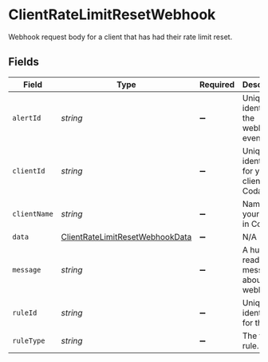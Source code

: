 # ClientRateLimitResetWebhook

Webhook request body for a client that has had their rate limit reset.


## Fields

| Field                                                                                     | Type                                                                                      | Required                                                                                  | Description                                                                               |
| ----------------------------------------------------------------------------------------- | ----------------------------------------------------------------------------------------- | ----------------------------------------------------------------------------------------- | ----------------------------------------------------------------------------------------- |
| `alertId`                                                                                 | *string*                                                                                  | :heavy_minus_sign:                                                                        | Unique identifier of the webhook event.                                                   |
| `clientId`                                                                                | *string*                                                                                  | :heavy_minus_sign:                                                                        | Unique identifier for your client in Codat.                                               |
| `clientName`                                                                              | *string*                                                                                  | :heavy_minus_sign:                                                                        | Name of your client in Codat.                                                             |
| `data`                                                                                    | [ClientRateLimitResetWebhookData](../../models/shared/clientratelimitresetwebhookdata.md) | :heavy_minus_sign:                                                                        | N/A                                                                                       |
| `message`                                                                                 | *string*                                                                                  | :heavy_minus_sign:                                                                        | A human readable message about the webhook.                                               |
| `ruleId`                                                                                  | *string*                                                                                  | :heavy_minus_sign:                                                                        | Unique identifier for the rule.                                                           |
| `ruleType`                                                                                | *string*                                                                                  | :heavy_minus_sign:                                                                        | The type of rule.                                                                         |
